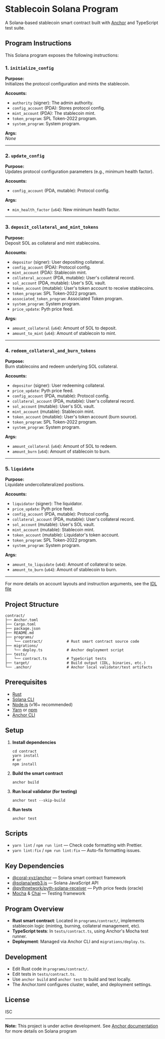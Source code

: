 # Stablecoin Solana Program

A Solana-based stablecoin smart contract built with [Anchor](https://book.anchor-lang.com/) and TypeScript test suite.

## Program Instructions

This Solana program exposes the following instructions:

### 1. `initialize_config`

**Purpose:**  
Initializes the protocol configuration and mints the stablecoin.

**Accounts:**

- `authority` (signer): The admin authority.
- `config_account` (PDA): Stores protocol config.
- `mint_account` (PDA): The stablecoin mint.
- `token_program`: SPL Token-2022 program.
- `system_program`: System program.

**Args:**  
_None_

---

### 2. `update_config`

**Purpose:**  
Updates protocol configuration parameters (e.g., minimum health factor).

**Accounts:**

- `config_account` (PDA, mutable): Protocol config.

**Args:**

- `min_health_factor` (`u64`): New minimum health factor.

---

### 3. `deposit_collateral_and_mint_tokens`

**Purpose:**  
Deposit SOL as collateral and mint stablecoins.

**Accounts:**

- `depositor` (signer): User depositing collateral.
- `config_account` (PDA): Protocol config.
- `mint_account` (PDA): Stablecoin mint.
- `collateral_account` (PDA, mutable): User's collateral record.
- `sol_account` (PDA, mutable): User's SOL vault.
- `token_account` (mutable): User's token account to receive stablecoins.
- `token_program`: SPL Token-2022 program.
- `associated_token_program`: Associated Token program.
- `system_program`: System program.
- `price_update`: Pyth price feed.

**Args:**

- `amount_collateral` (`u64`): Amount of SOL to deposit.
- `amount_to_mint` (`u64`): Amount of stablecoin to mint.

---

### 4. `redeem_collateral_and_burn_tokens`

**Purpose:**  
Burn stablecoins and redeem underlying SOL collateral.

**Accounts:**

- `depositor` (signer): User redeeming collateral.
- `price_update`: Pyth price feed.
- `config_account` (PDA, mutable): Protocol config.
- `collateral_account` (PDA, mutable): User's collateral record.
- `sol_account` (mutable): User's SOL vault.
- `mint_account` (mutable): Stablecoin mint.
- `token_account` (mutable): User's token account (burn source).
- `token_program`: SPL Token-2022 program.
- `system_program`: System program.

**Args:**

- `amount_collateral` (`u64`): Amount of SOL to redeem.
- `amount_burn` (`u64`): Amount of stablecoin to burn.

---

### 5. `liquidate`

**Purpose:**  
Liquidate undercollateralized positions.

**Accounts:**

- `liquidator` (signer): The liquidator.
- `price_update`: Pyth price feed.
- `config_account` (PDA, mutable): Protocol config.
- `collateral_account` (PDA, mutable): User's collateral record.
- `sol_account` (mutable): User's SOL vault.
- `mint_account` (mutable): Stablecoin mint.
- `token_account` (mutable): Liquidator's token account.
- `token_program`: SPL Token-2022 program.
- `system_program`: System program.

**Args:**

- `amount_to_liquidate` (`u64`): Amount of collateral to seize.
- `amount_to_burn` (`u64`): Amount of stablecoin to burn.

---

For more details on account layouts and instruction arguments, see the [IDL file](target/idl/contract.json)

## Project Structure

```
contract/
├── Anchor.toml
├── Cargo.toml
├── package.json
├── README.md
├── programs/
│   └── contract/           # Rust smart contract source code
├── migrations/
│   └── deploy.ts           # Anchor deployment script
├── tests/
│   └── contract.ts         # TypeScript tests
├── target/                 # Build output (IDL, binaries, etc.)
└── .anchor/                # Anchor local validator/test artifacts
```

## Prerequisites

- [Rust](https://www.rust-lang.org/tools/install)
- [Solana CLI](https://docs.solana.com/cli/install-solana-cli-tools)
- [Node.js](https://nodejs.org/) (v16+ recommended)
- [Yarn](https://yarnpkg.com/) or [npm](https://www.npmjs.com/)
- [Anchor CLI](https://book.anchor-lang.com/getting_started/installation.html)

## Setup

1. **Install dependencies**

   ```
   cd contract
   yarn install
   # or
   npm install
   ```

2. **Build the smart contract**

   ```
   anchor build
   ```

3. **Run local validator (for testing)**

   ```
   anchor test --skip-build
   ```

4. **Run tests**

   ```
   anchor test
   ```

## Scripts

- `yarn lint` / `npm run lint` — Check code formatting with Prettier.
- `yarn lint:fix` / `npm run lint:fix` — Auto-fix formatting issues.

## Key Dependencies

- [@coral-xyz/anchor](https://www.npmjs.com/package/@coral-xyz/anchor) — Solana smart contract framework
- [@solana/web3.js](https://www.npmjs.com/package/@solana/web3.js) — Solana JavaScript API
- [@pythnetwork/pyth-solana-receiver](https://www.npmjs.com/package/@pythnetwork/pyth-solana-receiver) — Pyth price feeds (oracle)
- [Mocha](https://mochajs.org/) & [Chai](https://www.chaijs.com/) — Testing framework

## Program Overview

- **Rust smart contract**: Located in `programs/contract/`, implements stablecoin logic (minting, burning, collateral management, etc).
- **TypeScript tests**: In `tests/contract.ts`, using Anchor's Mocha test runner.
- **Deployment**: Managed via Anchor CLI and `migrations/deploy.ts`.

## Development

- Edit Rust code in `programs/contract/`.
- Edit tests in `tests/contract.ts`.
- Use `anchor build` and `anchor test` to build and test locally.
- The Anchor.toml configures cluster, wallet, and deployment settings.

## License

ISC

---

**Note:** This project is under active development. See [Anchor documentation](https://book.anchor-lang.com/) for more details on Solana program
